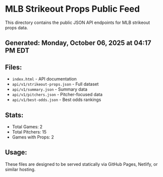 # MLB Strikeout Props Public Feed

This directory contains the public JSON API endpoints for MLB strikeout props data.

## Generated: Monday, October 06, 2025 at 04:17 PM EDT

## Files:
- `index.html` - API documentation
- `api/v1/strikeout-props.json` - Full dataset
- `api/v1/summary.json` - Summary data
- `api/v1/pitchers.json` - Pitcher-focused data  
- `api/v1/best-odds.json` - Best odds rankings

## Stats:
- Total Games: 2
- Total Pitchers: 15
- Games with Props: 2

## Usage:
These files are designed to be served statically via GitHub Pages, Netlify, or similar hosting.

